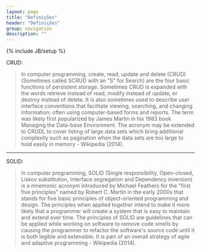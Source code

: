 ```yaml
---
layout: page
title: "Definições"
header: "Definições"
group: navigation
description: ""
---
```

{% include JB/setup %}


CRUD:
>In computer programming, create, read, update and delete (CRUD) (Sometimes called SCRUD with an "S" for Search) are the four basic functions of persistent storage. Sometimes CRUD is expanded with the words retrieve instead of read, modify instead of update, or destroy instead of delete. It is also sometimes used to describe user interface conventions that facilitate viewing, searching, and changing information; often using computer-based forms and reports. The term was likely first popularized by James Martin in his 1983 book Managing the Data-base Environment. The acronym may be extended to CRUDL to cover listing of large data sets which bring additional complexity such as pagination when the data sets are too large to hold easily in memory - Wikipedia (2014).

---

SOLID:
>In computer programming, SOLID (Single responsibility, Open-closed, Liskov substitution, Interface segregation and Dependency inversion) is a mnemonic acronym introduced by Michael Feathers for the "first five principles" named by Robert C. Martin in the early 2000s that stands for five basic principles of object-oriented programming and design. The principles when applied together intend to make it more likely that a programmer will create a system that is easy to maintain and extend over time. The principles of SOLID are guidelines that can be applied while working on software to remove code smells by causing the programmer to refactor the software's source code until it is both legible and extensible. It is part of an overall strategy of agile and adaptive programming - Wikipedia (2014).

